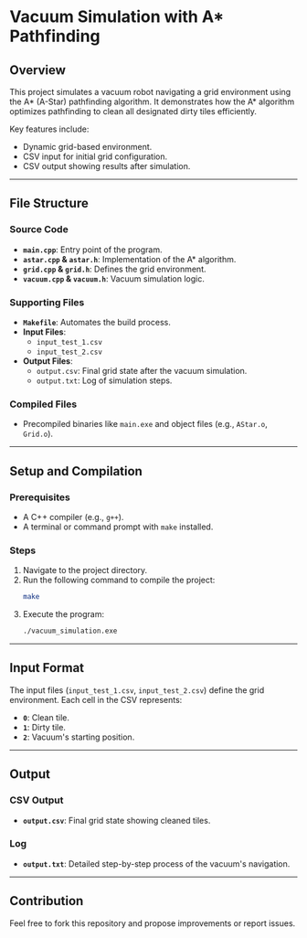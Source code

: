 
# Vacuum Simulation with A* Pathfinding

## Overview

This project simulates a vacuum robot navigating a grid environment using the A* (A-Star) pathfinding algorithm. It demonstrates how the A* algorithm optimizes pathfinding to clean all designated dirty tiles efficiently.

Key features include:
- Dynamic grid-based environment.
- CSV input for initial grid configuration.
- CSV output showing results after simulation.

---

## File Structure

### Source Code
- **`main.cpp`**: Entry point of the program.
- **`astar.cpp` & `astar.h`**: Implementation of the A* algorithm.
- **`grid.cpp` & `grid.h`**: Defines the grid environment.
- **`vacuum.cpp` & `vacuum.h`**: Vacuum simulation logic.

### Supporting Files
- **`Makefile`**: Automates the build process.
- **Input Files**:
  - `input_test_1.csv`
  - `input_test_2.csv`
- **Output Files**:
  - `output.csv`: Final grid state after the vacuum simulation.
  - `output.txt`: Log of simulation steps.

### Compiled Files
- Precompiled binaries like `main.exe` and object files (e.g., `AStar.o`, `Grid.o`).

---

## Setup and Compilation

### Prerequisites
- A C++ compiler (e.g., `g++`).
- A terminal or command prompt with `make` installed.

### Steps
1. Navigate to the project directory.
2. Run the following command to compile the project:
   ```bash
   make
   ```
3. Execute the program:
   ```bash
   ./vacuum_simulation.exe
   ```

---

## Input Format

The input files (`input_test_1.csv`, `input_test_2.csv`) define the grid environment. Each cell in the CSV represents:
- **`0`**: Clean tile.
- **`1`**: Dirty tile.
- **`2`**: Vacuum's starting position.

---

## Output

### CSV Output
- **`output.csv`**: Final grid state showing cleaned tiles.

### Log
- **`output.txt`**: Detailed step-by-step process of the vacuum's navigation.

---

## Contribution

Feel free to fork this repository and propose improvements or report issues.
